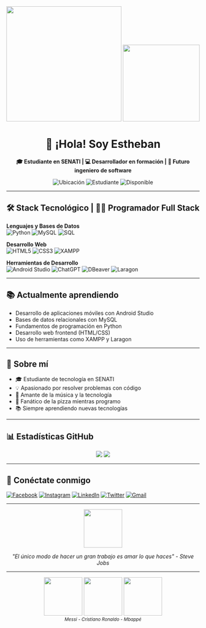 <div align="center">
  <img src="https://media.giphy.com/media/qgQUggAC3Pfv687qPC/giphy.gif" width="300px"/>
  
  <img src="https://media.giphy.com/media/v1.Y2lkPTc5MGI3NjExcWJkY2J1bW5tY2R6dGJ3eW5xY3B5Z3V4Z2xqZzZ0bGZ6eHZqciZlcD12MV9pbnRlcm5hbF9naWZfYnlfaWQmY3Q9Zw/ZVik7pBtuR3rO/giphy.gif" width="200px"/>

  # 👋 ¡Hola! Soy Estheban
  
  **🎓 Estudiante en SENATI | 💻 Desarrollador en formación | 🚀 Futuro ingeniero de software**
  
  ![Ubicación](https://img.shields.io/badge/Perú-FF0000?style=flat&logo=google-maps&logoColor=white)
  ![Estudiante](https://img.shields.io/badge/SENATI-0077B5?style=flat&logo=google-scholar&logoColor=white)
  ![Disponible](https://img.shields.io/badge/Disponible%20para%20proyectos-6cc644?style=flat&logo=probot&logoColor=white)
</div>

---

## 🛠 Stack Tecnológico | 👨‍💻 Programador Full Stack

**Lenguajes y Bases de Datos**  
![Python](https://img.shields.io/badge/Python-3776AB?style=for-the-badge&logo=python&logoColor=white)
![MySQL](https://img.shields.io/badge/MySQL-4479A1?style=for-the-badge&logo=mysql&logoColor=white)
![SQL](https://img.shields.io/badge/SQL-003B57?style=for-the-badge&logo=amazon-dynamodb&logoColor=white)

**Desarrollo Web**  
![HTML5](https://img.shields.io/badge/HTML5-E34F26?style=for-the-badge&logo=html5&logoColor=white)
![CSS3](https://img.shields.io/badge/CSS3-1572B6?style=for-the-badge&logo=css3&logoColor=white)
![XAMPP](https://img.shields.io/badge/XAMPP-FB7A24?style=for-the-badge&logo=xampp&logoColor=white)

**Herramientas de Desarrollo**  
![Android Studio](https://img.shields.io/badge/Android_Studio-3DDC84?style=for-the-badge&logo=android-studio&logoColor=white)
![ChatGPT](https://img.shields.io/badge/ChatGPT-412991?style=for-the-badge&logo=openai&logoColor=white)
![DBeaver](https://img.shields.io/badge/DBeaver-372923?style=for-the-badge&logo=dbeaver&logoColor=white)
![Laragon](https://img.shields.io/badge/Laragon-0C83E8?style=for-the-badge)

---

## 📚 Actualmente aprendiendo
- Desarrollo de aplicaciones móviles con Android Studio
- Bases de datos relacionales con MySQL
- Fundamentos de programación en Python
- Desarrollo web frontend (HTML/CSS)
- Uso de herramientas como XAMPP y Laragon

---

## 🌟 Sobre mí
- 🎓 Estudiante de tecnología en SENATI
- 💡 Apasionado por resolver problemas con código
- 🎵 Amante de la música y la tecnología
- 🍕 Fanático de la pizza mientras programo
- 📚 Siempre aprendiendo nuevas tecnologías

---

## 📊 Estadísticas GitHub

<div align="center">
  <img src="https://github-readme-stats.vercel.app/api?username=TuUsuario&show_icons=true&theme=radical" />
  <img src="https://github-readme-stats.vercel.app/api/top-langs/?username=TuUsuario&layout=compact&theme=radical" />
</div>

---

## 📱 Conéctate conmigo

[![Facebook](https://img.shields.io/badge/Facebook-1877F2?style=for-the-badge&logo=facebook&logoColor=white)](tu-enlace-facebook)
[![Instagram](https://img.shields.io/badge/Instagram-E4405F?style=for-the-badge&logo=instagram&logoColor=white)](tu-enlace-instagram)
[![LinkedIn](https://img.shields.io/badge/LinkedIn-0077B5?style=for-the-badge&logo=linkedin&logoColor=white)](tu-enlace-linkedin)
[![Twitter](https://img.shields.io/badge/Twitter-1DA1F2?style=for-the-badge&logo=twitter&logoColor=white)](tu-enlace-twitter)
[![Gmail](https://img.shields.io/badge/Gmail-D14836?style=for-the-badge&logo=gmail&logoColor=white)](mailto:tu-email@gmail.com)

---

<div align="center">
  <img src="https://media.giphy.com/media/LMcB8XospGZO8UQq87/giphy.gif" width="100px">
  <p><em>"El único modo de hacer un gran trabajo es amar lo que haces" - Steve Jobs</em></p>
</div>

---

<div align="center">
  <!-- Messi -->
  <img src="https://i.gifer.com/LXE7.gif" width="100px"/>
  <!-- Cristiano Ronaldo -->
  <img src="https://i.gifer.com/7w1R.gif" width="100px"/>
  <!-- Mbappé -->
  <img src="https://i.gifer.com/3ZMm.gif" width="100px"/>
  <br/>
  <sub><em>Messi - Cristiano Ronaldo - Mbappé</em></sub>
</div>

